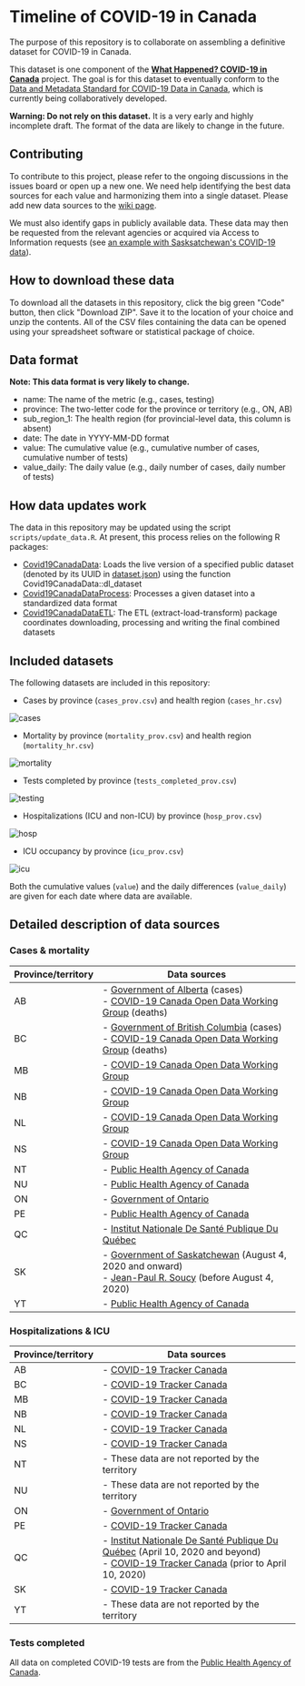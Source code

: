 # Timeline of COVID-19 in Canada

The purpose of this repository is to collaborate on assembling a definitive dataset for COVID-19 in Canada.

This dataset is one component of the **[What Happened? COVID-19 in Canada](https://whathappened.coronavirus.icu/)** project. The goal is for this dataset to eventually conform to the [Data and Metadata Standard for COVID-19 Data in Canada](https://github.com/ccodwg/CovidDataStandard), which is currently being collaboratively developed.

**Warning: Do not rely on this dataset.** It is a very early and highly incomplete draft. The format of the data are likely to change in the future.

## Contributing

To contribute to this project, please refer to the ongoing discussions in the issues board or open up a new one. We need help identifying the best data sources for each value and harmonizing them into a single dataset. Please add new data sources to the [wiki page](https://github.com/ccodwg/CovidTimelineCanada/wiki/List-of-data-sources).

We must also identify gaps in publicly available data. These data may then be requested from the relevant agencies or acquired via Access to Information requests (see [an example with Sasksatchewan's COVID-19 data](https://data.gripe/covid-19-in-saskatchewan/)).

## How to download these data

To download all the datasets in this repository, click the big green "Code" button, then click "Download ZIP". Save it to the location of your choice and unzip the contents. All of the CSV files containing the data can be opened using your spreadsheet software or statistical package of choice.

## Data format

**Note: This data format is very likely to change.**

- name: The name of the metric (e.g., cases, testing)
- province: The two-letter code for the province or territory (e.g., ON, AB)
- sub_region_1: The health region (for provincial-level data, this column is absent)
- date: The date in YYYY-MM-DD format
- value: The cumulative value (e.g., cumulative number of cases, cumulative number of tests)
- value_daily: The daily value (e.g., daily number of cases, daily number of tests)

## How data updates work

The data in this repository may be updated using the script `scripts/update_data.R`. At present, this process relies on the following R packages:

* [Covid19CanadaData](https://github.com/ccodwg/Covid19CanadaData): Loads the live version of a specified public dataset (denoted by its UUID in [dataset.json](https://github.com/ccodwg/Covid19CanadaArchive/blob/master/datasets.json)) using the function Covid19CanadaData::dl_dataset
* [Covid19CanadaDataProcess](https://github.com/ccodwg/Covid19CanadaDataProcess): Processes a given dataset into a standardized data format
* [Covid19CanadaDataETL](https://github.com/ccodwg/Covid19CanadaETL): The ETL (extract-load-transform) package coordinates downloading, processing and writing the final combined datasets

## Included datasets

The following datasets are included in this repository:

* Cases by province (`cases_prov.csv`) and health region (`cases_hr.csv`)

![cases](https://user-images.githubusercontent.com/31170087/135701043-6a50ce40-b3e6-41a2-8f2c-6a65066d2af9.png)

* Mortality by province (`mortality_prov.csv`) and health region (`mortality_hr.csv`)

![mortality](https://user-images.githubusercontent.com/31170087/135701048-d56d7d4a-1968-46bb-8516-a1a6f28eaf14.png)

* Tests completed by province (`tests_completed_prov.csv`)

![testing](https://user-images.githubusercontent.com/31170087/135701052-15f7fc1f-a61c-4d04-8bab-01bb43d0e22e.png)

* Hospitalizations (ICU and non-ICU) by province (`hosp_prov.csv`)

![hosp](https://user-images.githubusercontent.com/31170087/135701056-5ad66f19-e4e9-45cc-b44e-70ced15a1665.png)

* ICU occupancy by province (`icu_prov.csv`)

![icu](https://user-images.githubusercontent.com/31170087/135701060-70a4472c-f721-4873-9859-dcff635dba07.png)

Both the cumulative values (`value`) and the daily differences (`value_daily`) are given for each date where data are available.

## Detailed description of data sources

### Cases & mortality

| Province/territory | Data sources                                                                                                                                                                                                                 |
|--------------------|------------------------------------------------------------------------------------------------------------------------------------------------------------------------------------------------------------------------------|
| AB                 | - [Government of Alberta](https://www.alberta.ca/stats/covid-19-alberta-statistics.htm) (cases)<br>- [COVID-19 Canada Open Data Working Group](https://opencovid.ca/) (deaths)                                               |
| BC                 | - [Government of British Columbia](http://www.bccdc.ca/health-info/diseases-conditions/covid-19/data) (cases)<br>- [COVID-19 Canada Open Data Working Group](https://opencovid.ca/) (deaths)                                         |
| MB                 | - [COVID-19 Canada Open Data Working Group](https://opencovid.ca/)                                                                                                                                                           |
| NB                 | - [COVID-19 Canada Open Data Working Group](https://opencovid.ca/)                                                                                                                                                           |
| NL                 | - [COVID-19 Canada Open Data Working Group](https://opencovid.ca/)                                                                                                                                                           |
| NS                 | - [COVID-19 Canada Open Data Working Group](https://opencovid.ca/)                                                                                                                                                           |
| NT                 | - [Public Health Agency of Canada](https://health-infobase.canada.ca/covid-19/epidemiological-summary-covid-19-cases.html)                                                                                                   |
| NU                 | - [Public Health Agency of Canada](https://health-infobase.canada.ca/covid-19/epidemiological-summary-covid-19-cases.html)                                                                                                   |
| ON                 | - [Government of Ontario](https://data.ontario.ca/dataset/status-of-covid-19-cases-in-ontario-by-public-health-unit-phu)                                                                                                     |
| PE                 | - [Public Health Agency of Canada](https://health-infobase.canada.ca/covid-19/epidemiological-summary-covid-19-cases.html)                                                                                                   |
| QC                 | - [Institut Nationale De Santé Publique Du Québec](https://www.inspq.qc.ca/covid-19/donnees)                                                                                                                                 |
| SK                 | - [Government of Saskatchewan](https://dashboard.saskatchewan.ca/health-wellness/covid-19/cases) (August 4, 2020 and onward)<br>- [Jean-Paul R. Soucy](https://data.gripe/covid-19-in-saskatchewan/) (before August 4, 2020) |
| YT                 | - [Public Health Agency of Canada](https://health-infobase.canada.ca/covid-19/epidemiological-summary-covid-19-cases.html)                                                                                                   |

### Hospitalizations & ICU

| Province/territory | Data sources                                                                                                                                                                                                 |
|--------------------|--------------------------------------------------------------------------------------------------------------------------------------------------------------------------------------------------------------|
| AB                 | - [COVID-19 Tracker Canada](https://covid19tracker.ca)                                                                                                                                                       |
| BC                 | - [COVID-19 Tracker Canada](https://covid19tracker.ca)                                                                                                                                                       |
| MB                 | - [COVID-19 Tracker Canada](https://covid19tracker.ca)                                                                                                                                                       |
| NB                 | - [COVID-19 Tracker Canada](https://covid19tracker.ca)                                                                                                                                                       |
| NL                 | - [COVID-19 Tracker Canada](https://covid19tracker.ca)                                                                                                                                                       |
| NS                 | - [COVID-19 Tracker Canada](https://covid19tracker.ca)                                                                                                                                                       |
| NT                 | - These data are not reported by the territory                                                                                                                                                               |
| NU                 | - These data are not reported by the territory                                                                                                                                                               |
| ON                 | - [Government of Ontario](https://data.ontario.ca/dataset/covid-19-cases-in-hospital-and-icu-by-ontario-health-region)                                                                                       |
| PE                 | - [COVID-19 Tracker Canada](https://covid19tracker.ca)                                                                                                                                                       |
| QC                 | - [Institut Nationale De Santé Publique Du Québec](https://www.inspq.qc.ca/covid-19/donnees) (April 10, 2020 and beyond)<br>- [COVID-19 Tracker Canada](https://covid19tracker.ca) (prior to April 10, 2020) |
| SK                 | - [COVID-19 Tracker Canada](https://covid19tracker.ca)                                                                                                                                                       |
| YT                 | - These data are not reported by the territory                                                                                                                                                               |

### Tests completed

All data on completed COVID-19 tests are from the [Public Health Agency of Canada](https://health-infobase.canada.ca/covid-19/epidemiological-summary-covid-19-cases.html).
